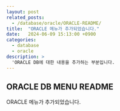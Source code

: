 ```yaml
---
layout: post
related_posts:
  - /database/oracle/ORACLE-README/
title:  "ORACLE 메뉴가 추가되었습니다."
date:   2024-06-09 15:13:00 +0900
categories: 
  - database
  - oracle
description: >
  'ORACLE DB에 대한 내용을 추가하는 부분입니다.
---
```

## ORACLE DB MENU README
ORACLE 메뉴가 추가되었습니다.
